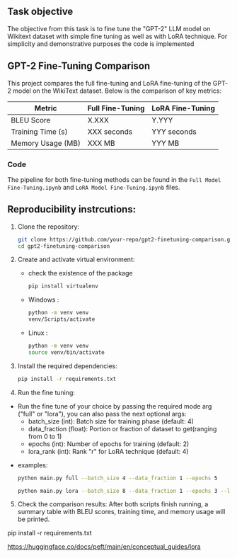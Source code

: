## Task objective
The objective from this task is to fine tune the "GPT-2" LLM model on Wikitext dataset with simple fine tuning as well as with LoRA technique.
For simplicity and demonstrative purposes the code is implemented 



## GPT-2 Fine-Tuning Comparison

This project compares the full fine-tuning and LoRA fine-tuning of the GPT-2 model on the WikiText dataset. Below is the comparison of key metrics:

| Metric              | Full Fine-Tuning | LoRA Fine-Tuning |
|---------------------|------------------|------------------|
| BLEU Score          | X.XXX            | Y.YYY            |
| Training Time (s)   | XXX seconds      | YYY seconds      |
| Memory Usage (MB)   | XXX MB           | YYY MB           |

### Code
The pipeline for both fine-tuning methods can be found in the `Full Model Fine-Tuning.ipynb` and `LoRA Model Fine-Tuning.ipynb` files.



## Reproducibility instrcutions:

1. Clone the repository:
   ```bash
   git clone https://github.com/your-repo/gpt2-finetuning-comparison.git
   cd gpt2-finetuning-comparison
   ```

2. Create and activate virtual environment:

    - check the existence of the package
        ```bash
        pip install virtualenv
        ```

    - Windows : 
        ```bash
        python -m venv venv
        venv/Scripts/activate
        ```
    - Linux : 
        ```bash
        python -m venv venv
        source venv/bin/activate
        ```

3. Install the required dependencies:
   ```bash
   pip install -r requirements.txt
   ```

4. Run the fine tuning:
- Run the fine tune of your choice by passing the required mode arg ("full" or "lora"),
  you can also pass the next optional args: 
   - batch_size (int): Batch size for training phase (default: 4)
   - data_fraction (float): Portion or fraction of dataset to get(ranging from 0 to 1)
   - epochs (int): Number of epochs for training (default: 2)
   - lora_rank (int): Rank "r" for LoRA technique (default: 4)

+ examples:
   ```bash
   python main.py full --batch_size 4 --data_fraction 1 --epochs 5
   ```
   ```bash
   python main.py lora --batch_size 8 --data_fraction 1 --epochs 3 --lora_rank 8
   ```



5. Check the comparison results:
   After both scripts finish running, a summary table with BLEU scores, training time, and memory usage will be printed.



pip install -r requirements.txt


https://huggingface.co/docs/peft/main/en/conceptual_guides/lora